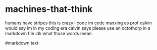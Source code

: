 # machines-that-think
humans have stripes
this is crazy i code im code maxxing as prof calvin would say im in my coding era
calvin says please use an octothorp in a markdown file idk what those words mean

#markdown text
